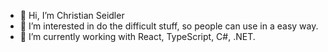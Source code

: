 - 👋 Hi, I’m Christian Seidler
- 👀 I’m interested in do the difficult stuff, so people can use in a easy way.
- 🌱 I’m currently working with React, TypeScript, C#, .NET.

<!---
chseidler/chseidler is a ✨ special ✨ repository because its `README.md` (this file) appears on your GitHub profile.
You can click the Preview link to take a look at your changes.
--->

